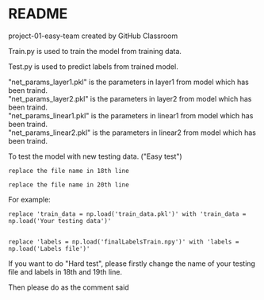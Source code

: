 # README
project-01-easy-team created by GitHub Classroom  

Train.py is used to train the model from training data.  

Test.py is used to predict labels from trained model.  

"net_params_layer1.pkl" is the parameters in layer1 from model which has been traind.  
"net_params_layer2.pkl" is the parameters in layer2 from model which has been traind.  
"net_params_linear1.pkl" is the parameters in linear1 from model which has been traind.  
"net_params_linear2.pkl" is the parameters in linear2 from model which has been traind.

To test the model with new testing data. ("Easy test") 

    replace the file name in 18th line  

    replace the file name in 20th line  
                                         
For example:  
  
    replace 'train_data = np.load('train_data.pkl')' with 'train_data = np.load('Your testing data')'  

    
    replace 'labels = np.load('finalLabelsTrain.npy')' with 'labels = np.load('Labels file')'  
             
If you want to do "Hard test", please firstly change the name of your testing file and labels in 18th and 19th line.  

Then please do as the comment said
